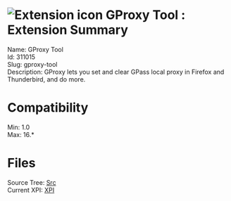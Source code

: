 # ![Extension icon](https://addons.thunderbird.net/user-media/addon_icons/311/311015-64.png?modified=1337260309) GProxy Tool : Extension Summary

Name: GProxy Tool  
Id: 311015  
Slug: gproxy-tool  
Description: GProxy lets you set and clear GPass local proxy in Firefox and Thunderbird, and do more.
  

# Compatibility
Min: 1.0  
Max: 16.*  

# Files

Source Tree: [Src](C:/Dev/Thunderbird/ThunderKdB/xall/xOther/311015-gproxy-tool/src)  
Current XPI: [XPI](C:/Dev/Thunderbird/ThunderKdB/xall/xOther/311015-gproxy-tool/xpi)  



